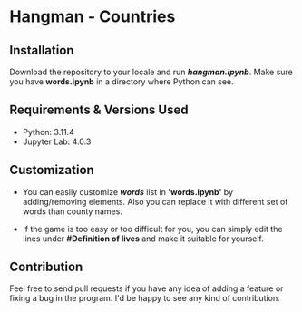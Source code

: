 # Hangman - Countries
## Installation
 Download the repository to your locale and run ***hangman.ipynb***. Make sure you have **words.ipynb** in a directory where Python can see.

## Requirements & Versions Used
- Python: 3.11.4
- Jupyter Lab: 4.0.3
## Customization
 - You can easily customize ***words*** list in **'words.ipynb'** by adding/removing elements. Also you can replace it with different set of words than county names.

- If the game is too easy or too difficult for you, you can simply edit the lines under **#Definition of lives** and make it suitable for yourself.
## Contribution
Feel free to send pull requests if you have any idea of adding a feature or fixing a bug in the program. I'd be happy to see any kind of contribution.


